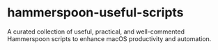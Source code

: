 # hammerspoon-useful-scripts
A curated collection of useful, practical, and well-commented Hammerspoon scripts to enhance macOS productivity and automation.
